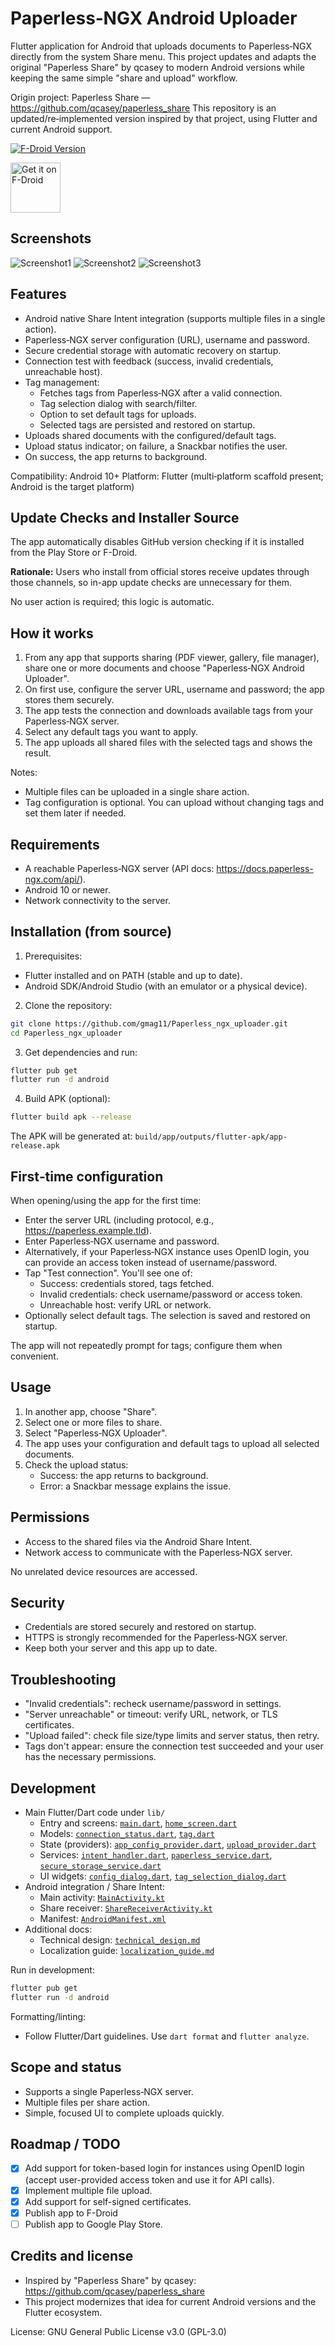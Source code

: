 # Paperless‑NGX Android Uploader

Flutter application for Android that uploads documents to Paperless‑NGX directly from the system Share menu. This project updates and adapts the original "Paperless Share" by qcasey to modern Android versions while keeping the same simple "share and upload" workflow.

Origin project: Paperless Share — <https://github.com/qcasey/paperless_share>
This repository is an updated/re‑implemented version inspired by that project, using Flutter and current Android support.

[![F-Droid Version](https://img.shields.io/f-droid/v/net.gmartin.paperlessngx_uploader?baseUrl=https%3A%2F%2Fapt.izzysoft.de%2Ffdroid)](https://apt.izzysoft.de/packages/net.gmartin.paperlessngx_uploader/)

[<img src="https://f-droid.org/badge/get-it-on.png"
     alt="Get it on F-Droid"
     height="80">](https://apt.izzysoft.de/packages/net.gmartin.paperlessngx_uploader/)

## Screenshots

![Screenshot1](https://raw.githubusercontent.com/gmag11/Paperless_ngx_uploader/main/fastlane/metadata/android/en-US/images/phoneScreenshots/01.jpg) ![Screenshot2](https://raw.githubusercontent.com/gmag11/Paperless_ngx_uploader/main/fastlane/metadata/android/en-US/images/phoneScreenshots/02.png) ![Screenshot3](https://raw.githubusercontent.com/gmag11/Paperless_ngx_uploader/main/fastlane/metadata/android/en-US/images/phoneScreenshots/03.png)


## Features

- Android native Share Intent integration (supports multiple files in a single action).
- Paperless‑NGX server configuration (URL), username and password.
- Secure credential storage with automatic recovery on startup.
- Connection test with feedback (success, invalid credentials, unreachable host).
- Tag management:
  - Fetches tags from Paperless‑NGX after a valid connection.
  - Tag selection dialog with search/filter.
  - Option to set default tags for uploads.
  - Selected tags are persisted and restored on startup.
- Uploads shared documents with the configured/default tags.
- Upload status indicator; on failure, a Snackbar notifies the user.
- On success, the app returns to background.

Compatibility: Android 10+
Platform: Flutter (multi‑platform scaffold present; Android is the target platform)

## Update Checks and Installer Source

The app automatically disables GitHub version checking if it is installed from the Play Store or F-Droid.

**Rationale:** Users who install from official stores receive updates through those channels, so in-app update checks are unnecessary for them.

No user action is required; this logic is automatic.

## How it works

1. From any app that supports sharing (PDF viewer, gallery, file manager), share one or more documents and choose "Paperless‑NGX Android Uploader".
2. On first use, configure the server URL, username and password; the app stores them securely.
3. The app tests the connection and downloads available tags from your Paperless‑NGX server.
4. Select any default tags you want to apply.
5. The app uploads all shared files with the selected tags and shows the result.

Notes:

- Multiple files can be uploaded in a single share action.
- Tag configuration is optional. You can upload without changing tags and set them later if needed.

## Requirements

- A reachable Paperless‑NGX server (API docs: <https://docs.paperless-ngx.com/api/>).
- Android 10 or newer.
- Network connectivity to the server.

## Installation (from source)

1) Prerequisites:

- Flutter installed and on PATH (stable and up to date).
- Android SDK/Android Studio (with an emulator or a physical device).

2) Clone the repository:

```bash
git clone https://github.com/gmag11/Paperless_ngx_uploader.git
cd Paperless_ngx_uploader
```

3) Get dependencies and run:

```bash
flutter pub get
flutter run -d android
```

4) Build APK (optional):

```bash
flutter build apk --release
```

The APK will be generated at:
`build/app/outputs/flutter-apk/app-release.apk`

## First‑time configuration

When opening/using the app for the first time:

- Enter the server URL (including protocol, e.g., <https://paperless.example.tld>).
- Enter Paperless‑NGX username and password.
- Alternatively, if your Paperless‑NGX instance uses OpenID login, you can provide an access token instead of username/password.
- Tap "Test connection". You'll see one of:
  - Success: credentials stored, tags fetched.
  - Invalid credentials: check username/password or access token.
  - Unreachable host: verify URL or network.
- Optionally select default tags. The selection is saved and restored on startup.

The app will not repeatedly prompt for tags; configure them when convenient.

## Usage

1. In another app, choose "Share".
2. Select one or more files to share.
3. Select "Paperless‑NGX Uploader".
4. The app uses your configuration and default tags to upload all selected documents.
5. Check the upload status:
   - Success: the app returns to background.
   - Error: a Snackbar message explains the issue.

## Permissions

- Access to the shared files via the Android Share Intent.
- Network access to communicate with the Paperless‑NGX server.

No unrelated device resources are accessed.

## Security

- Credentials are stored securely and restored on startup.
- HTTPS is strongly recommended for the Paperless‑NGX server.
- Keep both your server and this app up to date.

## Troubleshooting

- "Invalid credentials": recheck username/password in settings.
- "Server unreachable" or timeout: verify URL, network, or TLS certificates.
- "Upload failed": check file size/type limits and server status, then retry.
- Tags don't appear: ensure the connection test succeeded and your user has the necessary permissions.

## Development

- Main Flutter/Dart code under `lib/`
  - Entry and screens: [`main.dart`](lib/main.dart), [`home_screen.dart`](lib/screens/home_screen.dart)
  - Models: [`connection_status.dart`](lib/models/connection_status.dart), [`tag.dart`](lib/models/tag.dart)
  - State (providers): [`app_config_provider.dart`](lib/providers/app_config_provider.dart), [`upload_provider.dart`](lib/providers/upload_provider.dart)
  - Services: [`intent_handler.dart`](lib/services/intent_handler.dart), [`paperless_service.dart`](lib/services/paperless_service.dart), [`secure_storage_service.dart`](lib/services/secure_storage_service.dart)
  - UI widgets: [`config_dialog.dart`](lib/widgets/config_dialog.dart), [`tag_selection_dialog.dart`](lib/widgets/tag_selection_dialog.dart)
- Android integration / Share Intent:
  - Main activity: [`MainActivity.kt`](android/app/src/main/kotlin/net/gmartin/paperlessngx_uploader/MainActivity.kt)
  - Share receiver: [`ShareReceiverActivity.kt`](android/app/src/main/kotlin/net/gmartin/paperlessngx_uploader/ShareReceiverActivity.kt)
  - Manifest: [`AndroidManifest.xml`](android/app/src/main/AndroidManifest.xml)
- Additional docs:
  - Technical design: [`technical_design.md`](docs/technical_design.md)
  - Localization guide: [`localization_guide.md`](docs/localization_guide.md)

Run in development:

```bash
flutter pub get
flutter run -d android
```

Formatting/linting:

- Follow Flutter/Dart guidelines. Use `dart format` and `flutter analyze`.

## Scope and status

- Supports a single Paperless‑NGX server.
- Multiple files per share action.
- Simple, focused UI to complete uploads quickly.

## Roadmap / TODO

- [X] Add support for token-based login for instances using OpenID login (accept user-provided access token and use it for API calls).
- [X] Implement multiple file upload.
- [X] Add support for self-signed certificates.
- [X] Publish app to F-Droid
- [ ] Publish app to Google Play Store.

## Credits and license

- Inspired by "Paperless Share" by qcasey: <https://github.com/qcasey/paperless_share>
- This project modernizes that idea for current Android versions and the Flutter ecosystem.

License: GNU General Public License v3.0 (GPL-3.0)
